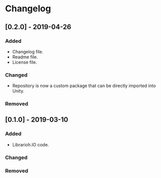 # Changelog

## [0.2.0] - 2019-04-26

### Added

- Changelog file.
- Readme file.
- License file.

### Changed

- Repository is now a custom package that can be directly imported into Unity.

### Removed

## [0.1.0] - 2019-03-10

### Added

- Librarioh.IO code.

### Changed

### Removed

